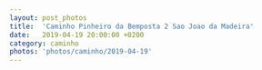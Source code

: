 ```yaml
---
layout: post_photos
title:  'Caminho Pinheiro da Bemposta 2 Sao Joao da Madeira'
date:   2019-04-19 20:00:00 +0200
category: caminho
photos: 'photos/caminho/2019-04-19'
---
```


